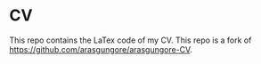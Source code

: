 # CV

This repo contains the LaTex code of my CV. This repo is a fork of https://github.com/arasgungore/arasgungore-CV.

